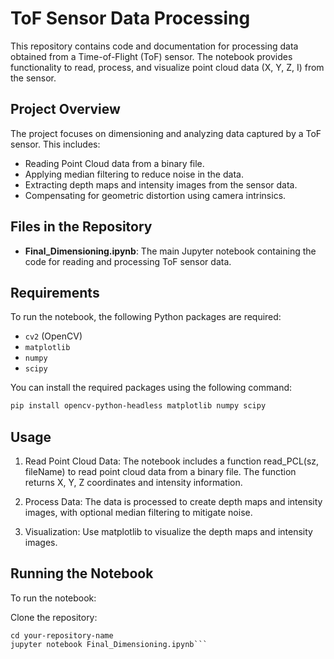 # ToF Sensor Data Processing

This repository contains code and documentation for processing data obtained from a Time-of-Flight (ToF) sensor. The notebook provides functionality to read, process, and visualize point cloud data (X, Y, Z, I) from the sensor.

## Project Overview

The project focuses on dimensioning and analyzing data captured by a ToF sensor. This includes:

- Reading Point Cloud data from a binary file.
- Applying median filtering to reduce noise in the data.
- Extracting depth maps and intensity images from the sensor data.
- Compensating for geometric distortion using camera intrinsics.

## Files in the Repository

- **Final_Dimensioning.ipynb**: The main Jupyter notebook containing the code for reading and processing ToF sensor data.

## Requirements

To run the notebook, the following Python packages are required:

- `cv2` (OpenCV)
- `matplotlib`
- `numpy`
- `scipy`

You can install the required packages using the following command:

```bash
pip install opencv-python-headless matplotlib numpy scipy
```

## Usage

1. Read Point Cloud Data: The notebook includes a function read_PCL(sz, fileName) to read point cloud data from a binary file. The function returns X, Y, Z coordinates and intensity information.

2. Process Data: The data is processed to create depth maps and intensity images, with optional median filtering to mitigate noise.

3. Visualization: Use matplotlib to visualize the depth maps and intensity images.

## Running the Notebook

To run the notebook:

Clone the repository:
```git clone https://github.com/chalia082/3D-Object-Detection
cd your-repository-name
jupyter notebook Final_Dimensioning.ipynb```
